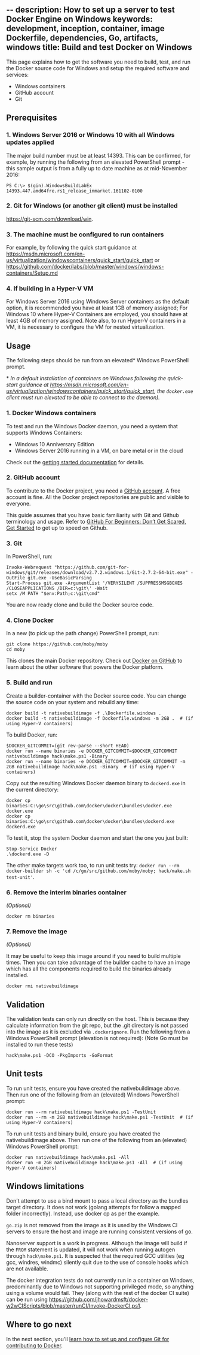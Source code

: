 --
description: How to set up a server to test Docker Engine on Windows
keywords: development, inception, container, image Dockerfile, dependencies, Go, artifacts, windows
title: Build and test Docker on Windows
---

This page explains how to get the software you need to build, test, and run the Docker source code for Windows and setup the required software and services:

- Windows containers
- GitHub account
- Git

## Prerequisites

### 1. Windows Server 2016 or Windows 10 with all Windows updates applied

The major build number must be at least 14393. This can be confirmed, for example, by running the following from an elevated PowerShell prompt - this sample output is from a fully up to date machine as at mid-November 2016:


    PS C:\> $(gin).WindowsBuildLabEx
    14393.447.amd64fre.rs1_release_inmarket.161102-0100

### 2. Git for Windows (or another git client) must be installed

https://git-scm.com/download/win.

### 3. The machine must be configured to run containers

For example, by following the quick start guidance at https://msdn.microsoft.com/en-us/virtualization/windowscontainers/quick_start/quick_start or https://github.com/docker/labs/blob/master/windows/windows-containers/Setup.md

### 4. If building in a Hyper-V VM

For Windows Server 2016 using Windows Server containers as the default option, it is recommended you have at least 1GB of memory assigned;
For Windows 10 where Hyper-V Containers are employed, you should have at least 4GB of memory assigned.
Note also, to run Hyper-V containers in a VM, it is necessary to configure the VM for nested virtualization.

## Usage

The following steps should be run from an elevated\* Windows PowerShell prompt.

\* _In a default installation of containers on Windows following the quick-start guidance at https://msdn.microsoft.com/en-us/virtualization/windowscontainers/quick_start/quick_start, the `docker.exe` client must run elevated to be able to connect to the daemon)._

### 1. Docker Windows containers

To test and run the Windows Docker daemon, you need a system that supports Windows Containers:

- Windows 10 Anniversary Edition
- Windows Server 2016 running in a VM, on bare metal or in the cloud

Check out the [getting started documentation](https://github.com/docker/labs/blob/master/windows/windows-containers/Setup.md) for details.

### 2. GitHub account

To contribute to the Docker project, you need a <a href="https://github.com" target="_blank">GitHub account</a>. A free account is fine. All the Docker project repositories are public and visible to everyone.

This guide assumes that you have basic familiarity with Git and Github terminology and usage.
Refer to [GitHub For Beginners: Don’t Get Scared, Get Started](http://readwrite.com/2013/09/30/understanding-github-a-journey-for-beginners-part-1/) to get up to speed on Github.

### 3. Git

In PowerShell, run:

    Invoke-Webrequest "https://github.com/git-for-windows/git/releases/download/v2.7.2.windows.1/Git-2.7.2-64-bit.exe" -OutFile git.exe -UseBasicParsing
    Start-Process git.exe -ArgumentList '/VERYSILENT /SUPPRESSMSGBOXES /CLOSEAPPLICATIONS /DIR=c:\git\' -Wait
    setx /M PATH "$env:Path;c:\git\cmd"

You are now ready clone and build the Docker source code.

### 4. Clone Docker

In a new (to pick up the path change) PowerShell prompt, run:

    git clone https://github.com/moby/moby
    cd moby

This clones the main Docker repository. Check out [Docker on GitHub](https://github.com/moby/moby) to learn about the other software that powers the Docker platform.

### 5. Build and run

Create a builder-container with the Docker source code. You can change the source code on your system and rebuild any time:

    docker build -t nativebuildimage -f .\Dockerfile.windows .
    docker build -t nativebuildimage -f Dockerfile.windows -m 2GB .  # (if using Hyper-V containers)

To build Docker, run:

    $DOCKER_GITCOMMIT=(git rev-parse --short HEAD)
    docker run --name binaries -e DOCKER_GITCOMMIT=$DOCKER_GITCOMMIT nativebuildimage hack\make.ps1 -Binary
    docker run --name binaries -e DOCKER_GITCOMMIT=$DOCKER_GITCOMMIT -m 2GB nativebuildimage hack\make.ps1 -Binary  # (if using Hyper-V containers)

Copy out the resulting Windows Docker daemon binary to `dockerd.exe` in the current directory:

    docker cp binaries:C:\go\src\github.com\docker\docker\bundles\docker.exe docker.exe
    docker cp binaries:C:\go\src\github.com\docker\docker\bundles\dockerd.exe dockerd.exe

To test it, stop the system Docker daemon and start the one you just built:

    Stop-Service Docker
    .\dockerd.exe -D

The other make targets work too, to run unit tests try: `docker run --rm docker-builder sh -c 'cd /c/go/src/github.com/moby/moby; hack/make.sh test-unit'`.

### 6. Remove the interim binaries container

_(Optional)_

    docker rm binaries

### 7. Remove the image

_(Optional)_

It may be useful to keep this image around if you need to build multiple times. Then you can take advantage of the builder cache to have an image which has all the components required to build the binaries already installed.

    docker rmi nativebuildimage

## Validation

The validation tests can only run directly on the host.
This is because they calculate information from the git repo, but the .git directory is not passed into the image as it is excluded via `.dockerignore`.
Run the following from a Windows PowerShell prompt (elevation is not required):
(Note Go must be installed to run these tests)

    hack\make.ps1 -DCO -PkgImports -GoFormat

## Unit tests

To run unit tests, ensure you have created the nativebuildimage above.
Then run one of the following from an (elevated) Windows PowerShell prompt:

    docker run --rm nativebuildimage hack\make.ps1 -TestUnit
    docker run --rm -m 2GB nativebuildimage hack\make.ps1 -TestUnit  # (if using Hyper-V containers)

To run unit tests and binary build, ensure you have created the nativebuildimage above.
Then run one of the following from an (elevated) Windows PowerShell prompt:

    docker run nativebuildimage hack\make.ps1 -All
    docker run -m 2GB nativebuildimage hack\make.ps1 -All  # (if using Hyper-V containers)

## Windows limitations

Don't attempt to use a bind mount to pass a local directory as the bundles target directory.
It does not work (golang attempts for follow a mapped folder incorrectly).
Instead, use docker cp as per the example.

`go.zip` is not removed from the image as it is used by the Windows CI servers to ensure the host and image are running consistent versions of go.

Nanoserver support is a work in progress. Although the image will build if the `FROM` statement is updated, it will not work when running autogen through `hack\make.ps1`.
It is suspected that the required GCC utilities (eg gcc, windres, windmc) silently quit due to the use of console hooks which are not available.

The docker integration tests do not currently run in a container on Windows, predominantly due to Windows not supporting privileged mode, so anything using a volume would fail.
They (along with the rest of the docker CI suite) can be run using https://github.com/jhowardmsft/docker-w2wCIScripts/blob/master/runCI/Invoke-DockerCI.ps1.

## Where to go next

In the next section, you'll [learn how to set up and configure Git for
contributing to Docker](set-up-git.md).
